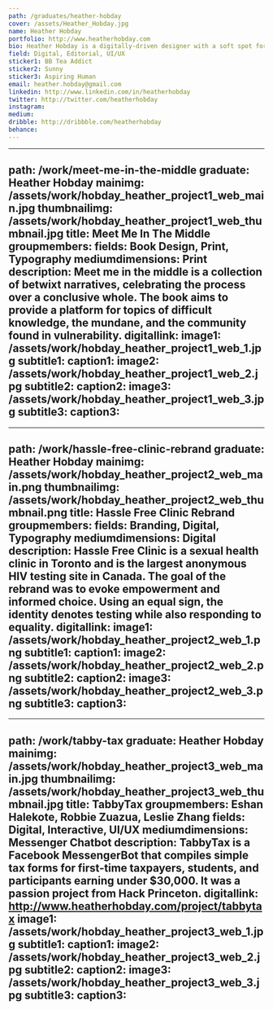 ```yaml
---
path: /graduates/heather-hobday
cover: /assets/Heather_Hobday.jpg
name: Heather Hobday
portfolio: http://www.heatherhobday.com
bio: Heather Hobday is a digitally-driven designer with a soft spot for zines and printed matter. She strives to create community and evoke emotion in her work through bespoke details and the affordances of good user experience. Her areas of interest include product design, editorial, and branding. 
field: Digital, Editorial, UI/UX
sticker1: BB Tea Addict
sticker2: Sunny
sticker3: Aspiring Human
email: heather.hobday@gmail.com
linkedin: http://www.linkedin.com/in/heatherhobday
twitter: http://twitter.com/heatherhobday
instagram:
medium:
dribble: http://dribbble.com/heatherhobday
behance:
---
```


---
path: /work/meet-me-in-the-middle
graduate: Heather Hobday
mainimg: /assets/work/hobday_heather_project1_web_main.jpg
thumbnailimg: /assets/work/hobday_heather_project1_web_thumbnail.jpg
title: Meet Me In The Middle
groupmembers:
fields: Book Design, Print, Typography
mediumdimensions: Print
description: Meet me in the middle is a collection of betwixt narratives, celebrating the process over a conclusive whole. The book aims to provide a platform for topics of difficult knowledge, the mundane, and the community found in vulnerability. 
digitallink:
image1: /assets/work/hobday_heather_project1_web_1.jpg
subtitle1:
caption1:
image2: /assets/work/hobday_heather_project1_web_2.jpg
subtitle2:
caption2:
image3: /assets/work/hobday_heather_project1_web_3.jpg
subtitle3:
caption3:
---

---
path: /work/hassle-free-clinic-rebrand
graduate: Heather Hobday
mainimg: /assets/work/hobday_heather_project2_web_main.png
thumbnailimg: /assets/work/hobday_heather_project2_web_thumbnail.png
title: Hassle Free Clinic Rebrand
groupmembers:
fields: Branding, Digital, Typography
mediumdimensions: Digital
description: Hassle Free Clinic is a sexual health clinic in Toronto and is the largest anonymous HIV testing site in Canada. The goal of the rebrand was to evoke empowerment and informed choice. Using an equal sign, the identity denotes testing while also responding to equality.
digitallink:
image1: /assets/work/hobday_heather_project2_web_1.png
subtitle1:
caption1:
image2: /assets/work/hobday_heather_project2_web_2.png
subtitle2:
caption2:
image3: /assets/work/hobday_heather_project2_web_3.png
subtitle3:
caption3:
---

---
path: /work/tabby-tax
graduate: Heather Hobday
mainimg: /assets/work/hobday_heather_project3_web_main.jpg
thumbnailimg: /assets/work/hobday_heather_project3_web_thumbnail.jpg
title: TabbyTax
groupmembers: Eshan Halekote, Robbie Zuazua, Leslie Zhang
fields: Digital, Interactive, UI/UX
mediumdimensions: Messenger Chatbot 
description: TabbyTax is a Facebook MessengerBot that compiles simple tax forms for first-time taxpayers, students, and participants earning under $30,000. It was a passion project from Hack Princeton. 
digitallink: http://www.heatherhobday.com/project/tabbytax
image1: /assets/work/hobday_heather_project3_web_1.jpg
subtitle1:
caption1:
image2: /assets/work/hobday_heather_project3_web_2.jpg
subtitle2:
caption2:
image3: /assets/work/hobday_heather_project3_web_3.jpg
subtitle3:
caption3:
---
